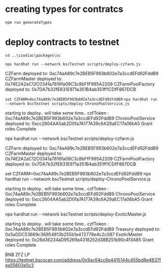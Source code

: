 # creating types for contratcs

`npm run generateTypes`


# deploy contracts to testnet

`cd ..\czodiac\packages\sc`

`npx hardhat run --network bscTestnet scripts/deploy-czfarm.js`

CZFarm deployed to: 0xc74aA89c7e2BEB5F993b602e7a3ccdEFd92FddB9
CZFarmMaster deployed to: 0x74E2A2aC12C0341a7816fa09C3c8bFfF995A2209
CZFarmPoolFactory deployed to: 0x7DA7b32fE631E971a351B4ab351ff1CDfF867DCB


`set CZFARM=0xc74aA89c7e2BEB5F993b602e7a3ccdEFd92FddB9`
`npx hardhat run --network bscTestnet scripts/deploy-ChronoPoolService.js`

starting to deploy.. will take some time.. czfToken : 0xc74aA89c7e2BEB5F993b602e7a3ccdEFd92FddB9
ChronoPoolService deployed to: 0xcc2604AA5ab2D0fa7A177A39c6A29aEC17a06bA5
Grant roles
Complete

npx hardhat run --network bscTestnet scripts/deploy-czfarm.js

CZFarm deployed to: 0xc74aA89c7e2BEB5F993b602e7a3ccdEFd92FddB9
CZFarmMaster deployed to: 0x74E2A2aC12C0341a7816fa09C3c8bFfF995A2209
CZFarmPoolFactory deployed to: 0x7DA7b32fE631E971a351B4ab351ff1CDfF867DCB


set CZFARM=0xc74aA89c7e2BEB5F993b602e7a3ccdEFd92FddB9
npx hardhat run --network bscTestnet scripts/deploy-ChronoPoolService.js

starting to deploy.. will take some time.. czfToken : 0xc74aA89c7e2BEB5F993b602e7a3ccdEFd92FddB9
ChronoPoolService deployed to: 0xcc2604AA5ab2D0fa7A177A39c6A29aEC17a06bA5
Grant roles
Complete


npx hardhat run --network bscTestnet scripts/deploy-ExoticMaster.js

starting to deploy.. will take some time.. czfToken : 0xc74aA89c7e2BEB5F993b602e7a3ccdEFd92FddB9
Treasury deployed to: 0x5aDDC53669c36954813b255b1e472778e4c2c087
ExoticMaster deployed to: 0x26d36234aD95269a4318252d38B251b90c4f3A85
Grant roles
Complete

BNB ZFZ LP
https://testnet.bscscan.com/address/0x9ac64cc6e4415144c455bd8e4837fea55603e5c3
